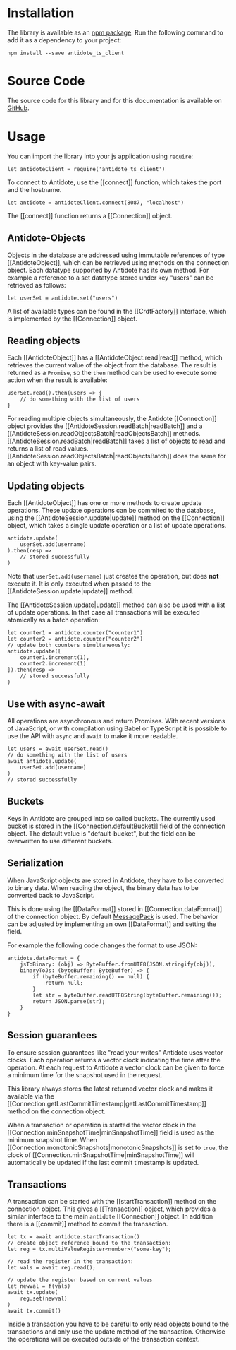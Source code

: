 # Installation

The library is available as an [npm package](https://www.npmjs.com/package/antidote_ts_client).
Run the following command to add it as a dependency to your project:

    npm install --save antidote_ts_client

# Source Code

The source code for this library and for this documentation is available on [GitHub](https://github.com/AntidoteDB/antidote_ts_client).

# Usage

You can import the library into your js application using `require`:

    let antidoteClient = require('antidote_ts_client')

To connect to Antidote, use the [[connect]] function, which takes the port and the hostname.

    let antidote = antidoteClient.connect(8087, "localhost")

The [[connect]] function returns a [[Connection]] object.

## Antidote-Objects

Objects in the database are addressed using immutable references of type [[AntidoteObject]], which can be retrieved using methods on the connection object.
Each datatype supported by Antidote has its own method.
For example a reference to a set datatype stored under key "users" can be retrieved as follows:

    let userSet = antidote.set("users")

A list of available types can be found in the [[CrdtFactory]] interface, which is implemented by the [[Connection]] object.	

## Reading objects

Each [[AntidoteObject]] has a [[AntidoteObject.read|read]] method, which retrieves the current value of the object from the database.
The result is returned as a `Promise`, so the `then` method can be used to execute some action when the result is available:

    userSet.read().then(users => {
        // do something with the list of users
    }

For reading multiple objects simultaneously, the Antidote [[Connection]] object provides the [[AntidoteSession.readBatch|readBatch]] and a [[AntidoteSession.readObjectsBatch|readObjectsBatch]] methods.
[[AntidoteSession.readBatch|readBatch]]  takes a list of objects to read and returns a list of read values.
[[AntidoteSession.readObjectsBatch|readObjectsBatch]] does the same for an object with key-value pairs.

## Updating objects

Each [[AntidoteObject]] has one or more methods to create update operations.
These update operations can be commited to the database, using the [[AntidoteSession.update|update]] method on the [[Connection]] object, which takes a single update operation or a list of update operations.

    antidote.update(
        userSet.add(username)
    ).then(resp => 
        // stored successfully
    )

Note that `userSet.add(username)` just creates the operation, but does **not** execute it.
It is only executed when passed to the [[AntidoteSession.update|update]] method.

The [[AntidoteSession.update|update]] method can also be used with a list of update operations. 
In that case all transactions will be executed atomically as a batch operation:

	let counter1 = antidote.counter("counter1")
	let counter2 = antidote.counter("counter2")
	// update both counters simultaneously:
	antidote.update([
        counter1.increment(1),
		counter2.increment(1)
    ]).then(resp => 
        // stored successfully
    )


## Use with async-await

All operations are asynchronous and return Promises.
With recent versions of JavaScript, or with compilation using Babel or TypeScript it is possible to use the API with `async` and `await` to make it more readable.

    let users = await userSet.read()
    // do something with the list of users
    await antidote.update(
        userSet.add(username)
    )
    // stored successfully



## Buckets

Keys in Antidote are grouped into so called buckets.
The currently used bucket is stored in the [[Connection.defaultBucket]] field of the connection object.
The default value is "default-bucket", but the field can be overwritten to use different buckets. 


## Serialization

When JavaScript objects are stored in Antidote, they have to be converted to binary data.
When reading the object, the binary data has to be converted back to JavaScript.

This is done using the [[DataFormat]] stored in [[Connection.dataFormat]] of the connection object.
By default [MessagePack](http://msgpack.org) is used.
The behavior can be adjusted by implementing an own [[DataFormat]] and setting the field.

For example the following code changes the format to use JSON:

```
antidote.dataFormat = {
    jsToBinary: (obj) => ByteBuffer.fromUTF8(JSON.stringify(obj)),
    binaryToJs: (byteBuffer: ByteBuffer) => {
        if (byteBuffer.remaining() == null) {
            return null;
        }
        let str = byteBuffer.readUTF8String(byteBuffer.remaining());
        return JSON.parse(str);
    }
}
```



## Session guarantees

To ensure session guarantees like "read your writes" Antidote uses vector clocks.
Each operation returns a vector clock indicating the time after the operation.
At each request to Antidote a vector clock can be given to force a minimum time for the snapshot used in the request.

This library always stores the latest returned vector clock and makes it available via the [[Connection.getLastCommitTimestamp|getLastCommitTimestamp]] method on the connection object.

When a transaction or operation is started the vector clock in the [[Connection.minSnapshotTime|minSnapshotTime]] field is used as the minimum snapshot time.
When [[Connection.monotonicSnapshots|monotonicSnapshots]] is set to `true`, the clock of [[Connection.minSnapshotTime|minSnapshotTime]] will automatically be updated if the last commit timestamp is updated.



## Transactions


A transaction can be started with the [[startTransaction]] method on the connection object.
This gives a [[Transaction]] object, which provides a similar interface to the main `antidote` [[Connection]] object.
In addition there is a [[commit]] method to commit the transaction.


    let tx = await antidote.startTransaction()
    // create object reference bound to the transaction:
    let reg = tx.multiValueRegister<number>("some-key");
    
    // read the register in the transaction:
    let vals = await reg.read();
    
    // update the register based on current values 
    let newval = f(vals) 
    await tx.update(
        reg.set(newval)
    )
    await tx.commit()

Inside a transaction you have to be careful to only read objects bound to the transactions and only use the update method of the transaction.
Otherwise the operations will be executed outside of the transaction context.

